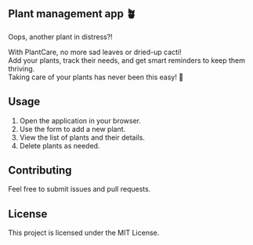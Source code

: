 
## Plant management app :potted_plant:

Oops, another plant in distress?!

With PlantCare, no more sad leaves or dried-up cacti!</br>
Add your plants, track their needs, and get smart reminders to keep them thriving.</br>
Taking care of your plants has never been this easy! 🌿

## Usage
1. Open the application in your browser.
2. Use the form to add a new plant.
3. View the list of plants and their details.
4. Delete plants as needed.

## Contributing
Feel free to submit issues and pull requests.

## License
This project is licensed under the MIT License.
